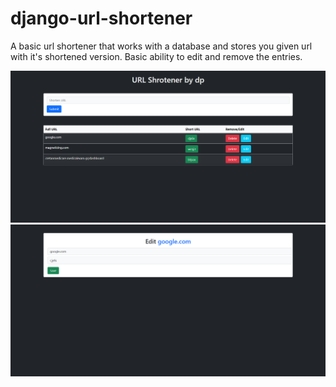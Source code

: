 # django-url-shortener
A basic url shortener that works with a database and stores you given url with it's shortened version. Basic ability to edit and remove the entries.

![](https://github.com/JimPouris/django-url-shortener/blob/main/static/Images/git-django-desc.PNG)
![](https://github.com/JimPouris/django-url-shortener/blob/main/static/Images/git-django-desc.-2PNG.PNG)